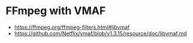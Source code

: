 # FFmpeg with VMAF
* https://ffmpeg.org/ffmpeg-filters.html#libvmaf
* https://github.com/Netflix/vmaf/blob/v1.3.15/resource/doc/libvmaf.md